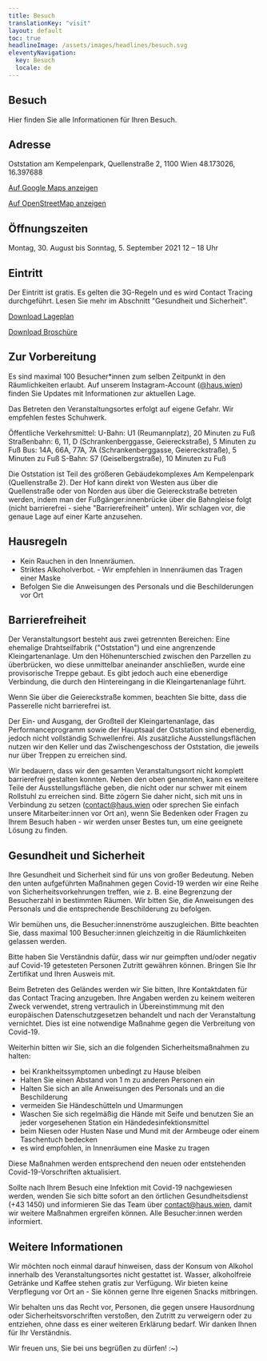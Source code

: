 ```yaml
---
title: Besuch
translationKey: "visit"
layout: default
toc: true
headlineImage: /assets/images/headlines/besuch.svg
eleventyNavigation:
  key: Besuch
  locale: de
---
```


## Besuch

Hier finden Sie alle Informationen für Ihren Besuch.

## Adresse
Oststation am Kempelenpark, Quellenstraße 2, 1100 Wien
48.173026, 16.397688

[Auf Google Maps anzeigen](https://www.google.com/maps/place/Oststation+am+Kempelenpark/@48.1729214,16.3959713,17z/data=!3m1!4b1!4m5!3m4!1s0x476da9cea2155d9f:0xdb561e37cd754e6!8m2!3d48.1729214!4d16.39816?hl=de-AT)

[Auf OpenStreetMap anzeigen](https://www.openstreetmap.org/note/2802863#map=18)

## Öffnungszeiten
Montag, 30. August bis Sonntag, 5. September 2021 
12 – 18 Uhr

## Eintritt
Der Eintritt ist gratis. 
Es gelten die 3G-Regeln und es wird Contact Tracing durchgeführt. Lesen Sie mehr im Abschnitt "Gesundheit und Sicherheit".

[Download Lageplan](/assets/documents/floorplan.pdf)

[Download Broschüre](/assets/documents/brochure.pdf)

## Zur Vorbereitung
Es sind maximal 100 Besucher*innen zum selben Zeitpunkt in den Räumlichkeiten erlaubt. Auf unserem Instagram-Account ([@haus.wien](https://www.instagram.com/haus.wien/)) finden Sie Updates mit Informationen zur aktuellen Lage. 

Das Betreten den Veranstaltungsortes erfolgt auf eigene Gefahr. Wir empfehlen festes Schuhwerk. 

Öffentliche Verkehrsmittel:
U-Bahn: U1 (Reumannplatz), 20 Minuten zu Fuß
Straßenbahn: 6, 11, D (Schrankenberggasse, Geiereckstraße), 5 Minuten zu Fuß
Bus: 14A, 66A, 77A, 7A (Schrankenberggasse, Geiereckstraße), 5 Minuten zu Fuß
S-Bahn: S7 (Geiselbergstraße), 10 Minuten zu Fuß

Die Oststation ist Teil des größeren Gebäudekomplexes Am Kempelenpark (Quellenstraße 2). Der Hof kann direkt von Westen aus über die Quellenstraße oder von Norden aus über die Geiereckstraße betreten werden, indem man der Fußgänger:innenbrücke über die Bahngleise folgt (nicht barrierefrei - siehe "Barrierefreiheit" unten). Wir schlagen vor, die genaue Lage auf einer Karte anzusehen.

## Hausregeln
- Kein Rauchen in den Innenräumen.
- Striktes Alkoholverbot.
- Wir empfehlen in Innenräumen das Tragen einer Maske
- Befolgen Sie die Anweisungen des Personals und die Beschilderungen vor Ort
  
## Barrierefreiheit
Der Veranstaltungsort besteht aus zwei getrennten Bereichen: Eine ehemalige Drahtseilfabrik ("Oststation") und eine angrenzende Kleingartenanlage. Um den Höhenunterschied zwischen den Parzellen zu überbrücken, wo diese unmittelbar aneinander anschließen, wurde eine provisorische Treppe gebaut. Es gibt jedoch auch eine ebenerdige Verbindung, die durch den Hintereingang in die Kleingartenanlage führt. 

Wenn Sie über die Geiereckstraße kommen, beachten Sie bitte, dass die Passerelle nicht barrierefrei ist.

Der Ein- und Ausgang, der Großteil der Kleingartenanlage, das Performanceprogramm sowie der Hauptsaal der Oststation sind ebenerdig, jedoch nicht vollständig Schwellenfrei. Als zusätzliche Ausstellungsflächen nutzen wir den Keller und das Zwischengeschoss der Oststation, die jeweils nur über Treppen zu erreichen sind.

Wir bedauern, dass wir den gesamten Veranstaltungsort nicht komplett barrierefrei gestalten konnten. Neben den oben genannten, kann es weitere Teile der Ausstellungsfläche geben, die nicht oder nur schwer mit einem Rollstuhl zu erreichen sind. Bitte zögern Sie daher nicht, sich mit uns in Verbindung zu setzen (contact@haus.wien oder sprechen Sie einfach unsere Mitarbeiter:innen vor Ort an), wenn Sie Bedenken oder Fragen zu Ihrem Besuch haben - wir werden unser Bestes tun, um eine geeignete Lösung zu finden.

## Gesundheit und Sicherheit

Ihre Gesundheit und Sicherheit sind für uns von großer Bedeutung. Neben den unten aufgeführten Maßnahmen gegen Covid-19 werden wir eine Reihe von Sicherheitsvorkehrungen treffen, wie z. B. eine Begrenzung der Besucherzahl in bestimmten Räumen. Wir bitten Sie, die Anweisungen des Personals und die entsprechende Beschilderung zu befolgen.

Wir bemühen uns, die Besucher:innenströme auszugleichen. Bitte beachten Sie, dass maximal 100 Besucher:innen gleichzeitig in die Räumlichkeiten gelassen werden.

Bitte haben Sie Verständnis dafür, dass wir nur geimpften und/oder negativ auf Covid-19 getesteten Personen Zutritt gewähren können. Bringen Sie Ihr Zertifikat und Ihren Ausweis mit.

Beim Betreten des Geländes werden wir Sie bitten, Ihre Kontaktdaten für das Contact Tracing anzugeben. Ihre Angaben werden zu keinem weiteren Zweck verwendet, streng vertraulich in Übereinstimmung mit den europäischen Datenschutzgesetzen behandelt und nach der Veranstaltung vernichtet. Dies ist eine notwendige Maßnahme gegen die Verbreitung von Covid-19.

Weiterhin bitten wir Sie, sich an die folgenden Sicherheitsmaßnahmen zu halten:

- bei Krankheitssymptomen unbedingt zu Hause bleiben
- Halten Sie einen Abstand von 1 m zu anderen Personen ein
- Halten Sie sich an alle Anweisungen des Personals und an die Beschilderung
- vermeiden Sie Händeschütteln und Umarmungen
- Waschen Sie sich regelmäßig die Hände mit Seife und benutzen Sie an jeder vorgesehenen Station ein Händedesinfektionsmittel
- beim Niesen oder Husten Nase und Mund mit der Armbeuge oder einem Taschentuch bedecken
- es wird empfohlen, in Innenräumen eine Maske zu tragen

Diese Maßnahmen werden entsprechend den neuen oder entstehenden Covid-19-Vorschriften aktualisiert.

Sollte nach Ihrem Besuch eine Infektion mit Covid-19 nachgewiesen werden, wenden Sie sich bitte sofort an den örtlichen Gesundheitsdienst (+43 1450) und informieren Sie das Team über contact@haus.wien, damit wir weitere Maßnahmen ergreifen können. Alle Besucher:innen werden informiert.

## Weitere Informationen
Wir möchten noch einmal darauf hinweisen, dass der Konsum von Alkohol innerhalb des Veranstaltungsortes nicht gestattet ist. Wasser, alkoholfreie Getränke und Kaffee stehen gratis zur Verfügung. Wir bieten keine Verpflegung vor Ort an - Sie können gerne Ihre eigenen Snacks mitbringen.

Wir behalten uns das Recht vor, Personen, die gegen unsere Hausordnung oder Sicherheitsvorschriften verstoßen, den Zutritt zu verweigern oder zu entziehen, ohne dass es einer weiteren Erklärung bedarf. Wir danken Ihnen für Ihr Verständnis.

Wir freuen uns, Sie bei uns begrüßen zu dürfen! :~)
